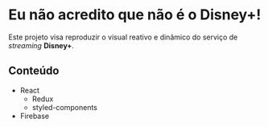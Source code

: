 # Eu não acredito que não é o Disney+!

Este projeto visa reproduzir o visual reativo e dinâmico do serviço de *streaming* **Disney+**.

## Conteúdo
- React
  - Redux
  - styled-components
- Firebase

